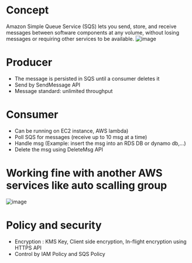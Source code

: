 # Concept
Amazon Simple Queue Service (SQS) lets you send, store, and receive messages between software components at any volume,
without losing messages or requiring other services to be available.
![image](https://user-images.githubusercontent.com/48196420/207760791-432786f5-2f82-4a3c-bdc3-4099ff6b7564.png)

# Producer
- The message is persisted in SQS until a consumer deletes it
- Send by SendMessage API
- Message standard: unlimited throughput 

# Consumer
- Can be running on EC2 instance, AWS lambda)
- Poll SQS for messages (receive up to 10 msg at a time)
- Handle msg (Example: insert the msg into an RDS DB or dynamo db,...)
- Delete the msg using DeleteMsg API

#  Working fine with another AWS services like auto scalling group 

![image](https://user-images.githubusercontent.com/48196420/207762128-154d1f13-33db-497d-a99b-a65b14b0fd26.png)

# Policy and security
- Encryption : KMS Key, Client side encryption, In-flight encryption using HTTPS API
- Control by IAM Policy and SQS Policy
